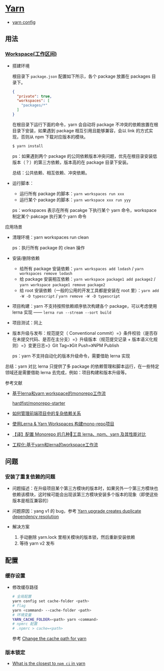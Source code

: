 # [Yarn](https://yarnpkg.com/)

- [yarn config](https://yarnpkg.com/en/docs/cli/config/)

## 用法

### [Workspace(工作区间)](https://classic.yarnpkg.com/en/docs/workspaces/)

- 搭建环境

    根目录下 `package.json` 配置如下所示，各个 package 放置在 packages 目录下。

    ```json
    {
      "private": true,
      "workspaces": [
        "packages/*"
      ]
    }
    ```

    在根目录下运行下面的命令，yarn 会自动将 package 不冲突的依赖放置在根目录下安装，如果遇到 package 相互引用且能够兼容，会以 link 的方式实现，否则从 npm 下载对应版本的模块。

    ```sh
    $ yarn install
    ```

    ps：如果遇到两个 package 的公同依赖版本冲突问题，优先在根目录安装低版本（？）的第三方依赖，版本高的在 package 目录下安装。

    总结：公共依赖、相互依赖、冲突依赖。

- 运行脚本：

    - 运行所有 package 的脚本：`yarn workspaces run xxx`
    - 运行某个 package 的脚本：`yarn workspace xxx run yyy`

    ps：workspaces 表示在所有 pacakge 下执行某个 yarn 命令，workspace 制定某个 pakcage 执行某个 yarn 命令

应用场景

- 清理环境：yarn workspaces run clean

    ps：执行所有 package 的 clean 操作

- 安装/删除依赖

    - 给所有 package 安装依赖：`yarn workspaces add lodash` / `yarn workspaces remove lodash`
    - 给 package 安装相互依赖：`yarn workspace package1 add package2` / `yarn workspace package1 remove package2`
    - 给 root 安装依赖（一般的公用的开发工具都是安装在 root 里）：`yarn add -W -D typescript` / `yarn remove -W -D typescript`

- 项目构建：yarn 不支持按照依赖顺序依次构建各个 package，可以考虑使用 lerna 实现 —— `lerna run --stream --sort build`
- 项目测试：同上
- 版本升级与发布：规范提交（ Conventional commit）=》条件校验（是否存在未提交代码、是否在主分支）=》升级版本（规范提交记录 + 版本语义化规则）=》变更日志=》Git Tag=》Git Push=》NPM Publish

    ps：yarn 不支持自动化的版本升级命令，需要借助 lerna 实现

总结：yarn 对比 lerna 只提供了多 package 的依赖管理和脚本运行，在一些特定领域还是需要借助 lerna 去完成，例如：项目构建和版本升级等。

参考文献

- [基于lerna和yarn workspace的monorepo工作流](https://zhuanlan.zhihu.com/p/71385053)

    [hardfist/monorepo-starter](https://github.com/hardfist/monorepo-starter)

- [如何管理前端项目中的复杂依赖关系](https://zhuanlan.zhihu.com/p/53112563)
- [使用Lerna & Yarn Workspaces 构建mono-repo项目](https://zhuanlan.zhihu.com/p/108118011)
- [【译】配置 Monorepo 的几种工具 lerna、npm、yarn 及其性能对比](https://zhuanlan.zhihu.com/p/350317373)
- [工程化:基于yarn和lerna的workspace工作流](https://blog.staleclosure.com/monorepo-yarn-workspace/)

## 问题

### 安装了重复依赖的问题

- 问题描述：在升级项目某个第三方模块的版本时，如果另外一个第三方模块也依赖该模块，这时候可能会出现该第三方模块安装多个版本的现象（即使这些版本是相互兼容的）
- 问题原因：yang v1 的 bug，参考 [Yarn upgrade creates duplicate dependency resolution](https://github.com/yarnpkg/yarn/issues/3967)
- 解决方案

    1. 手动删除 yarn.lock 里相关模块的版本锁，然后重新安装依赖
    2. 等待 yarn v2 发布

## 配置

### 缓存设置


- 修改缓存路径

    ```bash
    # 全局配置
    yarn config set cache-folder <path>
    # flag
    yarn <command> --cache-folder <path>
    # 环境变量
    YARN_CACHE_FOLDER=<path> yarn <command>
    # npmrc 配置
    # .npmrc > cache=<path>
    ```

    参考 [Change the cache path for yarn](https://classic.yarnpkg.com/en/docs/cli/cache#toc-change-the-cache-path-for-yarn)

### 版本锁定

- [What is the closest to `npm ci` in yarn](https://stackoverflow.com/questions/58482655/what-is-the-closest-to-npm-ci-in-yarn)
